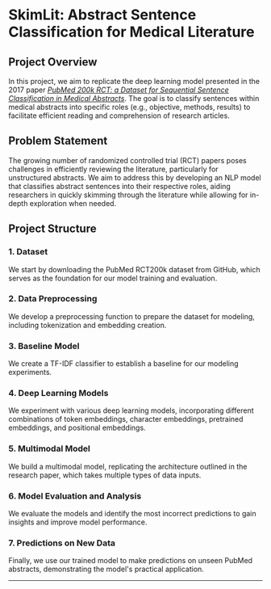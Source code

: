 # SkimLit: Abstract Sentence Classification for Medical Literature

## Project Overview
In this project, we aim to replicate the deep learning model presented in the 2017 paper [*PubMed 200k RCT: a Dataset for Sequential Sentence Classification in Medical Abstracts*](https://arxiv.org/abs/1710.06071). The goal is to classify sentences within medical abstracts into specific roles (e.g., objective, methods, results) to facilitate efficient reading and comprehension of research articles.

## Problem Statement
The growing number of randomized controlled trial (RCT) papers poses challenges in efficiently reviewing the literature, particularly for unstructured abstracts. We aim to address this by developing an NLP model that classifies abstract sentences into their respective roles, aiding researchers in quickly skimming through the literature while allowing for in-depth exploration when needed.

## Project Structure

### 1. Dataset
We start by downloading the PubMed RCT200k dataset from GitHub, which serves as the foundation for our model training and evaluation.

### 2. Data Preprocessing
We develop a preprocessing function to prepare the dataset for modeling, including tokenization and embedding creation.

### 3. Baseline Model
We create a TF-IDF classifier to establish a baseline for our modeling experiments.

### 4. Deep Learning Models
We experiment with various deep learning models, incorporating different combinations of token embeddings, character embeddings, pretrained embeddings, and positional embeddings.

### 5. Multimodal Model
We build a multimodal model, replicating the architecture outlined in the research paper, which takes multiple types of data inputs.

### 6. Model Evaluation and Analysis
We evaluate the models and identify the most incorrect predictions to gain insights and improve model performance.

### 7. Predictions on New Data
Finally, we use our trained model to make predictions on unseen PubMed abstracts, demonstrating the model's practical application.




---
